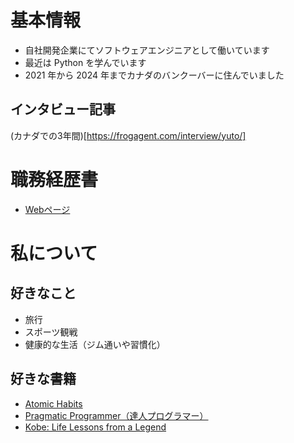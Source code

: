 # 基本情報

- 自社開発企業にてソフトウェアエンジニアとして働いています
- 最近は Python を学んでいます
- 2021 年から 2024 年までカナダのバンクーバーに住んでいました

## インタビュー記事
(カナダでの3年間)[https://frogagent.com/interview/yuto/]

# 職務経歴書

- [Webページ](https://ayut0.github.io/yuto-yamakita/)

# 私について

## 好きなこと

- 旅行
- スポーツ観戦
- 健康的な生活（ジム通いや習慣化）

## 好きな書籍

- [Atomic Habits](https://amzn.asia/d/2z5YVwu)
- [Pragmatic Programmer（達人プログラマー）](https://amzn.asia/d/33HsBK0)
- [Kobe: Life Lessons from a Legend](https://amzn.asia/d/33HsBK0)